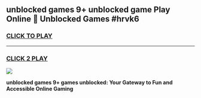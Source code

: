 
## unblocked games 9+ unblocked game Play Online 👋 Unblocked Games #hrvk6
<h3>
<a href="https://premium.freeplayer.one?title=unblocked_games_9+&ref=21F">CLICK TO PLAY</a></h3>
<hr>

<h3>
<a href="https://premium.freeplayer.one?title=unblocked_games_9+&ref=21F">CLICK 2 PLAY</a>
  
</h3>

<a href="https://premium.freeplayer.one?title=unblocked_games_9+&ref=21F/"><img src="https://clearcache.store/games.png"></a>


**unblocked games 9+ games unblocked: Your Gateway to Fun and Accessible Online Gaming**
